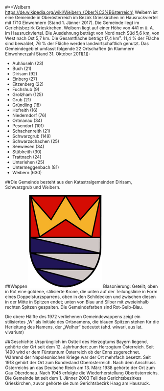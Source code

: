 #**Weibern <https://de.wikipedia.org/wiki/Weibern_(Ober%C3%B6sterreich)>
Weibern ist eine Gemeinde in Oberösterreich im Bezirk Grieskirchen im Hausruckviertel mit 1710 Einwohnern (Stand 1. Jänner 2017). Die Gemeinde liegt im Gerichtsbezirk Grieskirchen.
Weibern liegt auf einer Höhe von 441 m ü. A. im Hausruckviertel. Die Ausdehnung beträgt von Nord nach Süd 5,6 km, von West nach Ost 5,7 km. Die Gesamtfläche beträgt 17,4 km². 11,4 % der Fläche sind bewaldet, 76 % der Fläche werden landwirtschaftlich genutzt.
Das Gemeindegebiet umfasst folgende 22 Ortschaften (in Klammern Einwohnerzahl Stand 31. Oktober 2011[1]):

+   Auhäuseln (23)
+   Buch (21)
+   Dirisam (92)
+   Einberg (27)
+   Eitzenberg (22)
+   Fuchshub (9)
+   Grolzham (125)
+   Grub (21)
+   Gründling (18)
+   Hofreith (16)
+   Niederndorf (76)
+   Ortmanau (34)
+   Pesendorf (101)
+   Schachenreith (21)
+   Schwarzgrub (149)
+   Schwarzschachen (25)
+   Seewiesen (34)
+   Stüblreith (30)
+   Trattnach (24)
+   Unterlehen (25)
+   Untermeggenbach (81)
+   Weibern (630)

##Die Gemeinde besteht aus den Katastralgemeinden Dirisam, Schwarzgrub und Weibern.

##Wappen
![Weibern](https://github.com/1153275/CE_UE_WS17_A4-2/blob/revision-1/k01153275/Weibern-wappen-Weibern-4675.png)
  Blasonierung: Geteilt; oben in Rot eine goldene, stilisierte Krone, die unten auf der Teilungslinie in Form eines Doppelsturzsparrens, oben in den   Schildecken und zwischen diesen in der Mitte in Spitzen endet; unten von Blau und Silber mit zweieinhalb rechten Spitzen gespalten. Die Gemeindefarben sind Rot-Gelb-Blau.
  
Die obere Hälfte des 1972 verliehenen Gemeindewappens zeigt ein   stilisiertes „W“ als Initiale des Ortsnamens, die blauen Spitzen stehen für die Herleitung des Namens, der „Weiher“ bedeutet (ahd. wiwari, aus lat. vivarium)

##Geschichte
Ursprünglich im Ostteil des Herzogtums Bayern liegend, gehörte der Ort seit dem 12. Jahrhundert zum Herzogtum Österreich. Seit 1490 wird er dem   Fürstentum Österreich ob der Enns zugerechnet.
Während der Napoleonischen Kriege war der Ort mehrfach besetzt.
Seit 1918 gehört der Ort zum Bundesland Oberösterreich. Nach dem Anschluss Österreichs an das Deutsche Reich am 13. März 1938 gehörte der Ort zum Gau Oberdonau. Nach 1945 erfolgte die Wiederherstellung Oberösterreichs.
Die Gemeinde ist seit dem 1. Jänner 2003 Teil des Gerichtsbezirkes Grieskirchen, zuvor gehörte sie zum Gerichtsbezirk Haag am Hausruck. 
